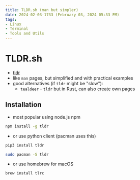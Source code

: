 ```yaml
---
title: TLDR.sh (man but simpler)
date: 2024-02-03-1733 (February 03, 2024 05:33 PM)
tags:
- Linux
- Terminal
- Tools and Utils
---
```


# TLDR.sh
- [tldr](https://tldr.sh/)
- like `man` pages, but simplified and with practical examples
- good alternatives (if `tldr` might be "slow"): 
  - `tealdeer` - `tldr` but in Rust, can also create own pages

## Installation
- most popular using node.js npm
```bash
npm install -g tldr
```
- or use python client (pacman uses this)
```bash
pip3 install tldr

sudo pacman -S tldr
```
- or use homebrew for macOS
```bash
brew install tlrc
```
